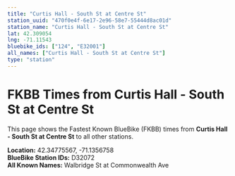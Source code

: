 ```yaml
---
title: "Curtis Hall - South St at Centre St"
station_uuid: "470f0e4f-6e17-2e96-58e7-55444d8ac01d"
station_name: "Curtis Hall - South St at Centre St"
lat: 42.309054
lng: -71.11543
bluebike_ids: ["124", "E32001"]
all_names: ["Curtis Hall - South St at Centre St"]
type: "station"
---
```


# FKBB Times from Curtis Hall - South St at Centre St

This page shows the Fastest Known BlueBike (FKBB) times from **Curtis Hall - South St at Centre St** to all other stations.

**Location:** 42.34775567, -71.1356758  
**BlueBike Station IDs:** D32072  
**All Known Names:** Walbridge St at Commonwealth Ave

